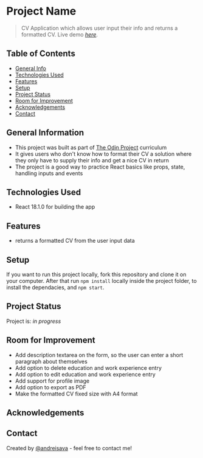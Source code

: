 # Project Name

> CV Application which allows user input their info and returns a formatted CV.
> Live demo [_here_](https://imaginative-valkyrie-ca15ed.netlify.app/). <!-- If you have the project hosted somewhere, include the link here. -->

## Table of Contents

- [General Info](#general-information)
- [Technologies Used](#technologies-used)
- [Features](#features)
- [Setup](#setup)
- [Project Status](#project-status)
- [Room for Improvement](#room-for-improvement)
- [Acknowledgements](#acknowledgements)
- [Contact](#contact)
<!-- * [License](#license) -->

## General Information

- This project was built as part of [The Odin Project](https://theodinproject.com) curriculum
- It gives users who don't know how to format their CV a solution where they only have to supply their info and get a nice CV in return
- The project is a good way to practice React basics like props, state, handling inputs and events

## Technologies Used

- React 18.1.0 for building the app

## Features

- returns a formatted CV from the user input data

## Setup

If you want to run this project locally, fork this repository and clone it on your computer. After that run `npm install` locally inside the project folder, to install the dependacies, and `npm start`.

## Project Status

Project is: _in progress_

## Room for Improvement

- Add description textarea on the form, so the user can enter a short paragraph about themselves
- Add option to delete education and work experience entry
- Add option to edit education and work experience entry
- Add support for profile image
- Add option to export as PDF
- Make the formatted CV fixed size with A4 format

## Acknowledgements

## Contact

Created by [@andreisava](https://savawebdev.github.io/portfolio-v2/) - feel free to contact me!
